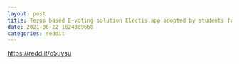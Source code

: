 ```yaml
--- 
layout: post 
title: Tezos based E-voting solution Electis.app adopted by students from more than 80 global universities including King's College London, Ecole Polytechnique Fédérale de Lausanne, and Ritsumeikan University in Japan 
date: 2021-06-22 1624389668 
categories: reddit 
--- 
```

https://redd.it/o5uysu